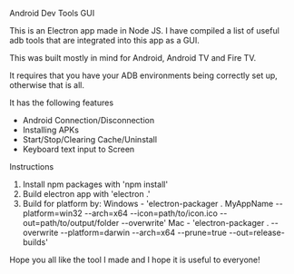 Android Dev Tools GUI

This is an Electron app made in Node JS. I have compiled a list of useful adb tools that are integrated into this app as a GUI.

This was built mostly in mind for Android, Android TV and Fire TV.

It requires that you have your ADB environments being correctly set up, otherwise that is all.

It has the following features
- Android Connection/Disconnection
- Installing APKs
- Start/Stop/Clearing Cache/Uninstall
- Keyboard text input to Screen

Instructions
1. Install npm packages with 'npm install'
2. Build electron app with 'electron .'
3. Build for platform by:
  Windows - 'electron-packager . MyAppName --platform=win32 --arch=x64 --icon=path/to/icon.ico --out=path/to/output/folder --overwrite'
  Mac - 'electron-packager . --overwrite --platform=darwin --arch=x64 --prune=true --out=release-builds'

Hope you all like the tool I made and I hope it is useful to everyone!
